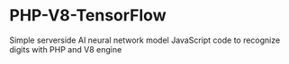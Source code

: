 # PHP-V8-TensorFlow
Simple serverside AI neural network model JavaScript code to recognize digits with PHP and V8 engine 
